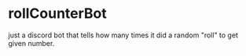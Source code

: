 # rollCounterBot
 just a discord bot that tells how many times it did a random "roll" to get given number.
